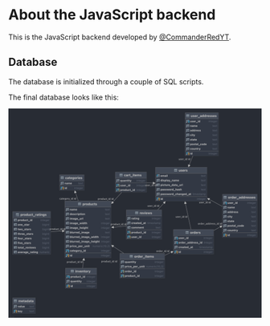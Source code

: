 # About the JavaScript backend

This is the JavaScript backend developed by [@CommanderRedYT](https://github.com/CommanderRedYT).

## Database

The database is initialized through a couple of SQL scripts.

The final database looks like this:

![ERD of database](/assets/storevision-backend-js.png)
